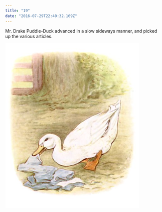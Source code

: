 ```yaml
---
title: "19"
date: "2016-07-29T22:40:32.169Z"
---
```


Mr. Drake Puddle-Duck advanced in a slow sideways manner, and picked up the various articles.

![Kittens playing](./tom40.jpg)
